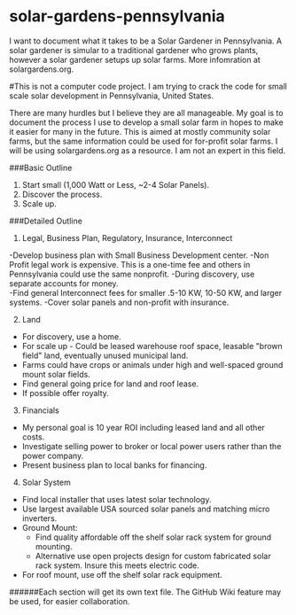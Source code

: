 solar-gardens-pennsylvania
==========================

I want to document what it takes to be a Solar Gardener in Pennsylvania.  A solar gardener is  simular to a traditional gardener who grows plants, however a solar gardener setups up solar farms.  More infomration at solargardens.org.



#This is not a computer code project.  I am trying to crack the code for small scale solar development in Pennsylvania, United States.

There are many hurdles but I believe they are all manageable.  My goal is to document the process I use to develop a small solar farm in hopes to make it easier for many in the future.  This is aimed at mostly community solar farms, but the same information could be used for for-profit solar farms.  I will be using solargardens.org as a resource.  I am not an expert in this field.


###Basic Outline

1. Start small (1,000 Watt or Less, ~2-4 Solar Panels).  
2. Discover the process.  
3.  Scale up.

###Detailed Outline


1. Legal, Business Plan, Regulatory, Insurance, Interconnect

-Develop business plan with Small Business Development center.
-Non Profit legal work is expensive.  This is a one-time fee and others in Pennsylvania could use the same nonprofit.
-During discovery, use separate accounts for money.  
-Find general Interconnect fees for smaller .5-10 KW, 10-50 KW, and larger systems.
-Cover solar panels and non-profit with insurance.

2. Land

- For discovery, use a home.
- For scale up - Could be leased warehouse roof space, leasable "brown field" land, eventually unused municipal land.  
- Farms could have crops or animals under high and well-spaced ground mount solar fields.
- Find general going price for land and roof lease.
- If possible offer royalty.

3. Financials

- My personal goal is 10 year ROI including leased land and all other costs.
- Investigate selling power to broker or local power users rather than the power company.
- Present business plan to local banks for financing.

4. Solar System

- Find local installer that uses latest solar technology.
- Use largest available USA sourced solar panels and matching micro inverters.
- Ground Mount:
	- Find quality affordable off the shelf solar rack system for ground mounting.  
	- Alternative use open projects design for custom fabricated solar rack system.  Insure this meets electric code.
- For roof mount, use off the shelf solar rack equipment.


######Each section will get its own text file.  The GitHub Wiki feature may be used, for easier collaboration.
